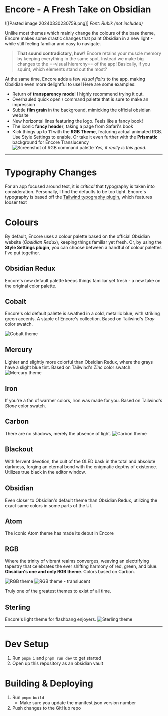 # Encore - A Fresh Take on Obsidian

![[Pasted image 20240330230759.png]]
*Font: Rubik (not included)*

Unlike most themes which mainly change the colours of the base theme, Encore makes some drastic changes that paint Obsidian in a new light - while still feeling familiar and easy to navigate.

> **That sound contradictory, how?** Encore retains your muscle memory by keeping everything in the same spot. Instead we make big changes to the ==visual hierarchy== of the app! Basically, if you squint, which elements stand out the most?

At the same time, Encore adds a few _visual flairs_ to the app, making Obsidian even more delightful to use! Here are some examples:

- Return of **transparency mode**! I highly recommend trying it out.
- Overhauled quick open / command palette that is sure to make an impression
- Subtle **film grain** in the background, mimicking the official obsidian website
- New horizontal lines featuring the logo. Feels like a fancy book!
- The iconic **fancy header**, taking a page from Safari's book
- Kick things up to 11 with the **RGB Theme**, featuring actual animated RGB. Use Style Settings to enable. Or take it even further with the **Prismatic** background for Encore Translucency
  ![Screenshot of RGB command palette](images/preview-rgb-picker.webp)
  _Yes, it really is this good._

---

# Typography Changes

For an app focused around text, it is _critical_ that typography is taken into consideration. Personally, I find the defaults to be too tight. Encore's typography is based off the [Tailwind typography plugin](https://play.tailwindcss.com/uj1vGACRJA?layout=preview), which features looser text

# Colours

By default, Encore uses a colour palette based on the official Obsidian website (_Obsidian Redux_), keeping things familiar yet fresh. Or, by using the **Style Settings plugin**, you can choose between a handful of colour palettes I've put together.

## Obsidian Redux

Encore's new default palette keeps things familiar yet fresh - a new take on the original color palette.


## Cobalt

Encore's old default palette is swathed in a cold, metallic blue, with striking green accents. A staple of Encore's collection. Based on Tailwind's _Gray_ color swatch.

![Cobalt theme](images/preview-encore.webp)

## Mercury

Lighter and slightly more colorful than Obsidian Redux, where the grays have a slight blue tint. Based on Tailwind's _Zinc_ color swatch.
![Mercury theme](images/preview-encore-mercury.webp)

## Iron

If you're a fan of warmer colors, Iron was made for you. Based on Tailwind's _Stone_ color swatch.

## Carbon

There are no shadows, merely the absence of light.
![Carbon theme](images/preview-encore-carbon.webp)

## Blackout

With fervent devotion, the cult of the OLED bask in the total and absolute darkness, forging an eternal bond with the enigmatic depths of existence. Utilizes true black in the editor window.

## Obsidian

Even closer to Obsidian's default theme than Obsidian Redux, utilizing the exact same colors in some parts of the UI.

## Atom

The iconic Atom theme has made its debut in Encore

## RGB

Where the trinity of vibrant realms converges, weaving an electrifying tapestry that celebrates the ever shifting harmony of red, green, and blue. **Obsidian's one and only RGB theme**. Colors based on Carbon.

![RGB theme](images/preview-encore-rgb.webp)
![RGB theme - translucent](images/preview-encore-rgb-translucent.webp)

Truly one of the greatest themes to exist of all time.

## Sterling

Encore's light theme for flashbang enjoyers.
![Sterling theme](images/preview-encore-sterling.webp)

---

# Dev Setup

1. Run `pnpm i` and `pnpm run dev` to get started
2. Open up this repository as an obsidian vault

# Building & Deploying

1. Run `pnpm build`
   - Make sure you update the manifest.json version number
2. Push changes to the GitHub repo
